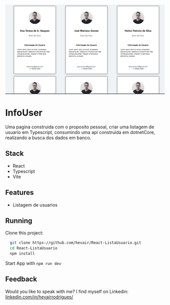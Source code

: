 ![App Screenshot](screenshot/React-imagem-01.PNG)


# InfoUser

Uma pagina construida com o proposito pessoal, criar uma listagem de usuario em Typescript, consumindo uma api construida em dotnetCore, realizando a busca dos dados em banco. 
## Stack

- React 
- Typescript
- Vite


## Features

- Listagem de usuarios


## Running

Clone this project: 
```bash
  git clone https://github.com/hevair/React-ListaUsuario.git
  cd React-ListaUsuario
  npm install
```

Start App with  `npm run dev`


## Feedback 

Would you like to speak with me? I find myself on Linkedin: [linkedin.com/in/hevairrodrigues/](https://www.linkedin.com/in/hevairrodrigues/)
